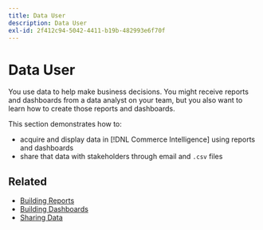 ```yaml
---
title: Data User
description: Data User
exl-id: 2f412c94-5042-4411-b19b-482993e6f70f
---
```

# Data User

You use data to help make business decisions. You might receive reports and dashboards from a data analyst on your team, but you also want to learn how to create those reports and dashboards.

This section demonstrates how to:
* acquire and display data in [!DNL Commerce Intelligence] using reports and dashboards
* share that data with stakeholders through email and `.csv` files

## Related

* [Building Reports](../mbi/data-user/reports/rpt-fundamentals.md)
* [Building Dashboards](../mbi/data-user/dashboards/ess-dashboards.md)
* [Sharing Data](../mbi/data-user/export-data/share-data.md)
